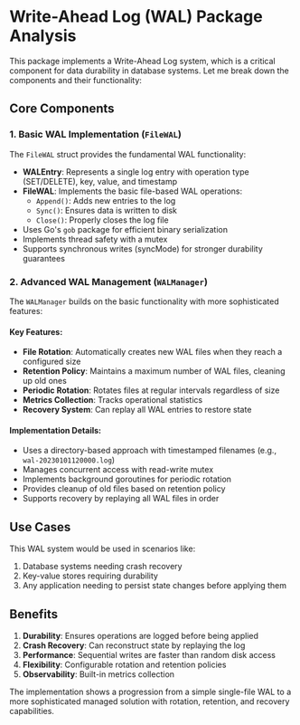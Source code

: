 # Write-Ahead Log (WAL) Package Analysis

This package implements a Write-Ahead Log system, which is a critical component for data durability in database systems. Let me break down the components and their functionality:

## Core Components

### 1. Basic WAL Implementation (`FileWAL`)

The `FileWAL` struct provides the fundamental WAL functionality:
- **WALEntry**: Represents a single log entry with operation type (SET/DELETE), key, value, and timestamp
- **FileWAL**: Implements the basic file-based WAL operations:
    - `Append()`: Adds new entries to the log
    - `Sync()`: Ensures data is written to disk
    - `Close()`: Properly closes the log file
- Uses Go's `gob` package for efficient binary serialization
- Implements thread safety with a mutex
- Supports synchronous writes (syncMode) for stronger durability guarantees

### 2. Advanced WAL Management (`WALManager`)

The `WALManager` builds on the basic functionality with more sophisticated features:

#### Key Features:
- **File Rotation**: Automatically creates new WAL files when they reach a configured size
- **Retention Policy**: Maintains a maximum number of WAL files, cleaning up old ones
- **Periodic Rotation**: Rotates files at regular intervals regardless of size
- **Metrics Collection**: Tracks operational statistics
- **Recovery System**: Can replay all WAL entries to restore state

#### Implementation Details:
- Uses a directory-based approach with timestamped filenames (e.g., `wal-20230101120000.log`)
- Manages concurrent access with read-write mutex
- Implements background goroutines for periodic rotation
- Provides cleanup of old files based on retention policy
- Supports recovery by replaying all WAL files in order

## Use Cases

This WAL system would be used in scenarios like:
1. Database systems needing crash recovery
2. Key-value stores requiring durability
3. Any application needing to persist state changes before applying them

## Benefits

1. **Durability**: Ensures operations are logged before being applied
2. **Crash Recovery**: Can reconstruct state by replaying the log
3. **Performance**: Sequential writes are faster than random disk access
4. **Flexibility**: Configurable rotation and retention policies
5. **Observability**: Built-in metrics collection

The implementation shows a progression from a simple single-file WAL to a more sophisticated managed solution with rotation, retention, and recovery capabilities.
